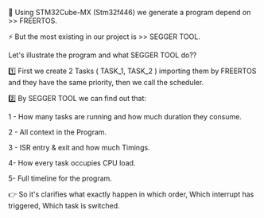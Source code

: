 🚀 Using STM32Cube-MX (Stm32f446) we generate a program depend on >> FREERTOS.

⚡ But the most existing in our project is >> SEGGER TOOL.

Let's illustrate the program and what SEGGER TOOL do??

1️⃣ First we create 2 Tasks ( TASK_1, TASK_2 ) importing them by FREERTOS and they have the same priority, then we call the scheduler.

2️⃣ By SEGGER TOOL we can find out that:


1 - How many tasks are running and how much duration they consume.

2 - All context in the Program.

3 - ISR entry & exit and how much Timings.

4- How every task occupies CPU load.

5- Full timeline for the program.


👉 So it's clarifies what exactly happen in which order, Which interrupt has triggered, Which task is switched.
